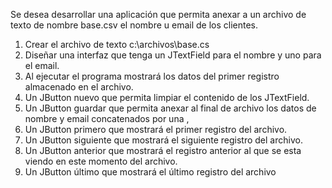 Se desea desarrollar una aplicación que permita anexar a un archivo de texto de nombre base.csv el nombre u email de los clientes.

 1. Crear el archivo de texto c:\archivos\base.cs
 2. Diseñar una interfaz que tenga un JTextField para el nombre y uno para el email.
 3. Al ejecutar el programa mostrará los datos del primer registro almacenado en el archivo.
 4. Un JButton nuevo que permita limpiar el contenido de los JTextField.
 5. Un JButton guardar que permita anexar al final de archivo los datos de nombre y email concatenados por una ,
 6. Un JButton primero que mostrará el primer registro del archivo.
 7. Un JButton siguiente que mostrará el siguiente registro del archivo.
 8. Un JButton anterior que mostrará el registro anterior al que se esta viendo en este momento del archivo.
 9. Un JButton último que mostrará el último registro del archivo
